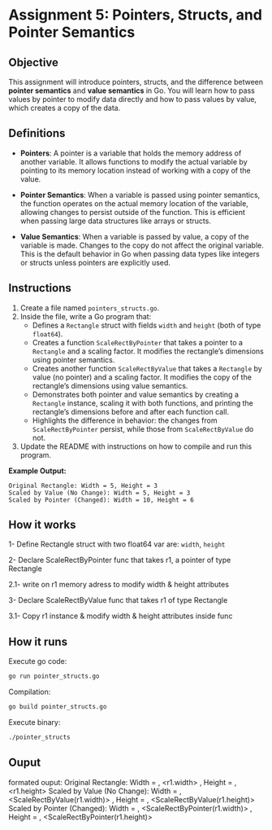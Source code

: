 # Assignment 5: Pointers, Structs, and Pointer Semantics

## Objective

This assignment will introduce pointers, structs, and the difference between **pointer semantics** and **value semantics** in Go. You will learn how to pass values by pointer to modify data directly and how to pass values by value, which creates a copy of the data.

## Definitions

- **Pointers**: A pointer is a variable that holds the memory address of another variable. It allows functions to modify the actual variable by pointing to its memory location instead of working with a copy of the value.

- **Pointer Semantics**: When a variable is passed using pointer semantics, the function operates on the actual memory location of the variable, allowing changes to persist outside of the function. This is efficient when passing large data structures like arrays or structs.

- **Value Semantics**: When a variable is passed by value, a copy of the variable is made. Changes to the copy do not affect the original variable. This is the default behavior in Go when passing data types like integers or structs unless pointers are explicitly used.

## Instructions

1. Create a file named `pointers_structs.go`.
2. Inside the file, write a Go program that:
   - Defines a `Rectangle` struct with fields `width` and `height` (both of type `float64`).
   - Creates a function `ScaleRectByPointer` that takes a pointer to a `Rectangle` and a scaling factor. It modifies the rectangle’s dimensions using pointer semantics.
   - Creates another function `ScaleRectByValue` that takes a `Rectangle` by value (no pointer) and a scaling factor. It modifies the copy of the rectangle’s dimensions using value semantics.
   - Demonstrates both pointer and value semantics by creating a `Rectangle` instance, scaling it with both functions, and printing the rectangle’s dimensions before and after each function call.
   - Highlights the difference in behavior: the changes from `ScaleRectByPointer` persist, while those from `ScaleRectByValue` do not.
3. Update the README with instructions on how to compile and run this program.

**Example Output:**

```
Original Rectangle: Width = 5, Height = 3
Scaled by Value (No Change): Width = 5, Height = 3
Scaled by Pointer (Changed): Width = 10, Height = 6
```

## How it works

1- Define Rectangle struct with two float64 var are: `width`, `height`

2- Declare ScaleRectByPointer func that takes r1, a pointer of type Rectangle

2.1- write on r1 memory adress to modify width & height attributes

3- Declare ScaleRectByValue func that takes r1 of type Rectangle

3.1- Copy r1 instance & modify width & height attributes inside func


## How it runs

Execute go code:

```bash
go run pointer_structs.go
```

Compilation:

```bash
go build pointer_structs.go
```

Execute binary:

```bash
./pointer_structs
```

## Ouput

formated ouput:
Original Rectangle: Width = , <r1.width> , Height = , <r1.height>
Scaled by Value (No Change): Width = , <ScaleRectByValue(r1.width)> , Height = , <ScaleRectByValue(r1.height)>
Scaled by Pointer (Changed): Width = , <ScaleRectByPointer(r1.width)> , Height = , <ScaleRectByPointer(r1.height)>

